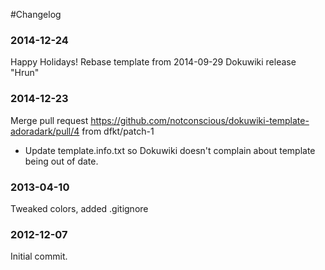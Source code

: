 #Changelog

### 2014-12-24

Happy Holidays!
Rebase template from 2014-09-29 Dokuwiki release "Hrun"

### 2014-12-23

Merge pull request https://github.com/notconscious/dokuwiki-template-adoradark/pull/4 from dfkt/patch-1
- Update template.info.txt so Dokuwiki doesn't complain about template being out of date.

### 2013-04-10

Tweaked colors, added .gitignore

### 2012-12-07

Initial commit.
